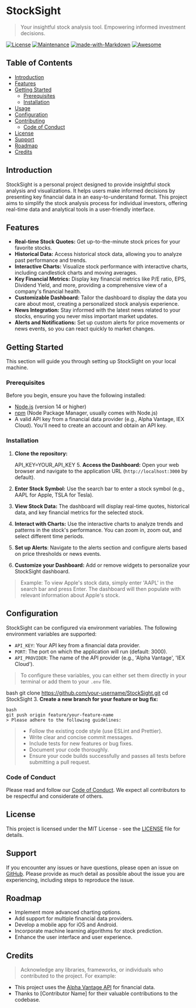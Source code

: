
# StockSight

> Your insightful stock analysis tool. Empowering informed investment decisions.

[![License](https://img.shields.io/badge/License-MIT-yellow.svg)](https://opensource.org/licenses/MIT)
[![Maintenance](https://img.shields.io/badge/Maintained%3F-yes-green.svg)](https://github.com/your-username/StockSight/graphs/commit-activity)
[![made-with-Markdown](https://img.shields.io/badge/Made%20with-Markdown-1f425f.svg)](https://www.markdownguide.org/)
[![Awesome](https://awesome.re/badge.svg)](https://awesome.re)

## Table of Contents

- [Introduction](#introduction)
- [Features](#features)
- [Getting Started](#getting-started)
  - [Prerequisites](#prerequisites)
  - [Installation](#installation)
- [Usage](#usage)
- [Configuration](#configuration)
- [Contributing](#contributing)
  - [Code of Conduct](#code-of-conduct)
- [License](#license)
- [Support](#support)
- [Roadmap](#roadmap)
- [Credits](#credits)

## Introduction

StockSight is a personal project designed to provide insightful stock analysis and visualizations. It helps users make informed decisions by presenting key financial data in an easy-to-understand format. This project aims to simplify the stock analysis process for individual investors, offering real-time data and analytical tools in a user-friendly interface.

## Features

*   **Real-time Stock Quotes:** Get up-to-the-minute stock prices for your favorite stocks.
*   **Historical Data:** Access historical stock data, allowing you to analyze past performance and trends.
*   **Interactive Charts:** Visualize stock performance with interactive charts, including candlestick charts and moving averages.
*   **Key Financial Metrics:** Display key financial metrics like P/E ratio, EPS, Dividend Yield, and more, providing a comprehensive view of a company's financial health.
*   **Customizable Dashboard:** Tailor the dashboard to display the data you care about most, creating a personalized stock analysis experience.
*   **News Integration:** Stay informed with the latest news related to your stocks, ensuring you never miss important market updates.
*   **Alerts and Notifications:** Set up custom alerts for price movements or news events, so you can react quickly to market changes.

## Getting Started

This section will guide you through setting up StockSight on your local machine.

### Prerequisites

Before you begin, ensure you have the following installed:

*   [Node.js](https://nodejs.org/) (version 14 or higher)
*   [npm](https://www.npmjs.com/) (Node Package Manager, usually comes with Node.js)
*   A valid API key from a financial data provider (e.g., Alpha Vantage, IEX Cloud).  You'll need to create an account and obtain an API key.

### Installation

1.  **Clone the repository:**

    
    API_KEY=YOUR_API_KEY
    5.  **Access the Dashboard:** Open your web browser and navigate to the application URL (`http://localhost:3000` by default).
6.  **Enter Stock Symbol:** Use the search bar to enter a stock symbol (e.g., AAPL for Apple, TSLA for Tesla).
7.  **View Stock Data:** The dashboard will display real-time quotes, historical data, and key financial metrics for the selected stock.
8.  **Interact with Charts:** Use the interactive charts to analyze trends and patterns in the stock's performance.  You can zoom in, zoom out, and select different time periods.
9. **Set up Alerts**: Navigate to the alerts section and configure alerts based on price thresholds or news events.
10. **Customize your Dashboard:**  Add or remove widgets to personalize your StockSight dashboard.

> Example: To view Apple's stock data, simply enter 'AAPL' in the search bar and press Enter. The dashboard will then populate with relevant information about Apple's stock.

## Configuration

StockSight can be configured via environment variables.  The following environment variables are supported:

*   `API_KEY`: Your API key from a financial data provider.
*   `PORT`: The port on which the application will run (default: 3000).
*   `API_PROVIDER`: The name of the API provider (e.g., 'Alpha Vantage', 'IEX Cloud').

> To configure these variables, you can either set them directly in your terminal or add them to your `.env` file.

bash
    git clone https://github.com/your-username/StockSight.git
    cd StockSight
    3.  **Create a new branch for your feature or bug fix:**

    bash
    git push origin feature/your-feature-name
    > Please adhere to the following guidelines:
>
> *   Follow the existing code style (use ESLint and Prettier).
> *   Write clear and concise commit messages.
> *   Include tests for new features or bug fixes.
> *   Document your code thoroughly.
> *   Ensure your code builds successfully and passes all tests before submitting a pull request.

### Code of Conduct

Please read and follow our [Code of Conduct](CODE_OF_CONDUCT.md). We expect all contributors to be respectful and considerate of others.

## License

This project is licensed under the MIT License - see the [LICENSE](LICENSE) file for details.

## Support

If you encounter any issues or have questions, please open an issue on [GitHub](https://github.com/your-username/StockSight/issues). Please provide as much detail as possible about the issue you are experiencing, including steps to reproduce the issue.

## Roadmap

*   Implement more advanced charting options.
*   Add support for multiple financial data providers.
*   Develop a mobile app for iOS and Android.
*   Incorporate machine learning algorithms for stock prediction.
*   Enhance the user interface and user experience.

## Credits

>  Acknowledge any libraries, frameworks, or individuals who contributed to the project.  For example:

*   This project uses the [Alpha Vantage API](https://www.alphavantage.co/) for financial data.
*   Thanks to [Contributor Name] for their valuable contributions to the codebase.
